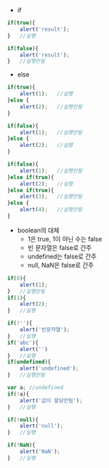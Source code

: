 - if

```javascript
if(true){
	alert('result');
}	//실행
```

```javascript
if(false){
	alert('result');
}	//실행안됨
```



- else

```javascript
if(true){
	alert(1);	//실행
}else {
	alert(2);	//실행안됨
}
```

```javascript
if(false){
	alert(1);	//실행안됨
}else {
	alert(2);	//실행
}
```

```javascript
if(false){
	alert(1);	//실행안됨
}else if(true){
	alert(2);	//실행
}else if(true){
	alert(3);	//실행안됨
}else {
	alert(4);	//실행안됨
}
```



- boolean의 대체
  - 1은 true, 1이 아닌 수는 false
  - 빈 문자열은 false로 간주
  - undefined는 false로 간주
  - null, NaN은 false로 간주

```javascript
if(0){
	alert(1);
}	//실행안됨
if(1){
	alert(2);
}	//실행
```

```javascript
if(!''){
	alert('빈문자열');
}	//실행
if('abc'){
	alert('')
}	//실행
if(undefined){
	alert('undefined');
}	//실행안됨
```

```javascript
var a; //undefined
if(!a){
	alert('값이 할당안됨');
}	//실행
```

```javascript
if(!null){
	alert('null');
}	//실행

if(!NaN){
	alert('NaN');
}	//실행
```


